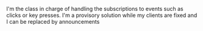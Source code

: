 I'm the class in charge of handling the subscriptions to events such as clicks or key presses.
I'm a provisory solution while my clients are fixed and I can be replaced by announcements